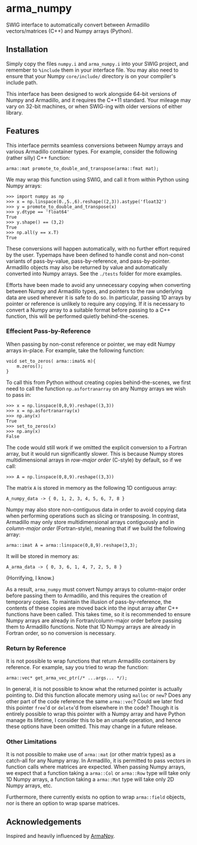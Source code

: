 # arma_numpy

SWIG interface to automatically convert between Armadillo vectors/matrices (C++) and Numpy arrays (Python).

## Installation

Simply copy the files `numpy.i` and  `arma_numpy.i` into your SWIG project, and
remember to `%include` them in your interface file. You may also need to ensure
that your Numpy `core/include/` directory is on your compiler's include path.

This interface has been designed to work alongside 64-bit versions of Numpy and
Armadillo, and it requires the C++11 standard. Your mileage may vary on 32-bit
machines, or when SWIG-ing with older versions of either library.

## Features

This interface permits seamless conversions between Numpy arrays and various
Armadillo container types. For example, consider the following (rather silly) 
C++ function:

```
arma::mat promote_to_double_and_transpose(arma::fmat mat);
```

We may wrap this function using SWIG, and call it from within Python using
Numpy arrays:

```
>>> import numpy as np
>>> x = np.linspace(0.,5.,6).reshape((2,3)).astype('float32')
>>> y = promote_to_double_and_transpose(x)
>>> y.dtype == 'float64'
True
>>> y.shape() == (3,2)
True
>>> np.all(y == x.T)
True
```

These conversions will happen automatically, with no further effort required
by the user. Typemaps have been defined to handle const and
non-const variants of pass-by-value, pass-by-reference, and pass-by-pointer.
Armadillo objects may also be returned by value and automatically converted
into Numpy arrays.
See the `./tests` folder for more examples.

Efforts have been made to avoid any unnecessary copying when converting between
Numpy and Armadillo types, and pointers to the raw underlying data are used
wherever it is safe to do so. In particular, passing 1D arrays by pointer
or reference is unlikely to require any copying. If it is necessary to convert
a Numpy array to a suitable format before passing to a C++ function, this
will be performed quietly behind-the-scenes.

### Effecient Pass-by-Reference

When passing by non-const reference or pointer, we may edit Numpy arrays in-place.
For example, take the following function:

```
void set_to_zeros( arma::imat& m){
    m.zeros();
}
```

To call this from Python without creating copies behind-the-scenes, we first need to
call the function `np.asfortranarray` on any Numpy arrays we wish to pass in:

```
>>> x = np.linspace(0,8,9).reshape((3,3))
>>> x = np.asfortranarray(x)
>>> np.any(x)
True
>>> set_to_zeros(x)
>>> np.any(x)
False
```

The code would still work if we omitted the explicit conversion to a Fortran array,
but it would run significantly slower.
This is because Numpy stores
multidimensional arrays in *row-major order* (C-style) by default, so
if we call:

```
>>> A = np.linspace(0,8,9).reshape((3,3))
```

The matrix `A` is stored in memory as the following 1D contiguous array:

```
A_numpy_data -> { 0, 1, 2, 3, 4, 5, 6, 7, 8 }
```

Numpy may also store non-contiguous data in order to avoid copying data when
performing operations such as slicing or transposing.
In contrast, Armadillo may only store multidimensional arrays
contiguously and in *column-major order* (Fortran-style), meaning that if we build 
the following array:

```
arma::imat A = arma::linspace(0,8,9).reshape(3,3);
```

It will be stored in memory as: 

```
A_arma_data -> { 0, 3, 6, 1, 4, 7, 2, 5, 8 }
```

(Horrifying, I know.)

As a result, `arma_numpy` must convert Numpy arrays to column-major order before
passing them to Armadillo, and this requires the creation of temporary copies.
To maintain the illusion of pass-by-reference, the contents of these copies
are moved back into the input array after C++ functions have been called. This takes
time, so it is recommended to ensure Numpy arrays are already in Fortran/column-major
order before passing them to Armadillo functions. Note that 1D Numpy arrays are already
in Fortran order, so no conversion is necessary.

### Return by Reference

It is not possible to wrap functions that return Armadillo containers by reference. For
example, say you tried to wrap the function:

```
arma::vec* get_arma_vec_ptr(/* ...args... */);
```

In general, it is not possible to know what the returned pointer is actually pointing to.
Did this function allocate memory using `malloc` or `new`? Does any other part of the code
reference the same `arma::vec`? Could we later find this pointer `free`'d or `delete`'d
from elsewhere in the code? Though it is entirely possible to wrap this pointer
with a Numpy array and have Python manage its lifetime, I consider this
to be an unsafe operation, and hence these options have been omitted. This may change
in a future release.

### Other Limitations

It is not possible to make use of `arma::mat` (or other matrix types) as a catch-all for
any Numpy array. In Armadillo, it is permitted to pass vectors in function calls where
matrices are expected. When passing Numpy arrays, we expect that a function taking
a `arma::Col` or `arma::Row` type will take only 1D Numpy arrays, a function taking a
`arma::Mat` type will take only 2D Numpy arrays, etc.

Furthermore, there currently exists no option to wrap `arma::field` objects, nor is there
an option to wrap sparse matrices.

## Acknowledgements

Inspired and heavily influenced by [ArmaNpy](https://sourceforge.net/p/armanpy/wiki/Home).

